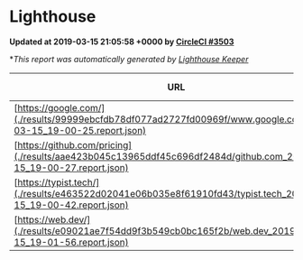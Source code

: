 
# Lighthouse

**Updated at 2019-03-15 21:05:58 +0000 by [CircleCI #3503](https://circleci.com/gh/ItinerisLtd/lighthouse-keeper-example/3503)**

**This report was automatically generated by [Lighthouse Keeper](https://github.com/itinerisltd/lighthouse-keeper)*

| URL | Performance | Accessibility | Best Practices | SEO | PWA | Updated At |
| --- | --- | --- | --- | --- | --- | --- |
| [https://google.com/](./results/99999ebcfdb78df077ad2727fd00969f/www.google.com_2019-03-15_19-00-25.report.json) | 0.96 | 0.71 | 0.93 | 0.82 | 0.58 | 2019-03-15T19:00:25.750Z |
| [https://github.com/pricing](./results/aae423b045c13965ddf45c696df2484d/github.com_2019-03-15_19-00-27.report.json) | 0.87 | 0.89 | 0.93 | 0.9 | 0.58 | 2019-03-15T19:00:27.007Z |
| [https://typist.tech/](./results/e463522d02041e06b035e8f61910fd43/typist.tech_2019-03-15_19-00-42.report.json) | 1 |  |  |  |  | 2019-03-15T19:00:42.008Z |
| [https://web.dev/](./results/e09021ae7f54dd9f3b549cb0bc165f2b/web.dev_2019-03-15_19-01-56.report.json) | 0.89 | 0.93 | 1 | 0.87 | 1 | 2019-03-15T19:01:56.468Z |
